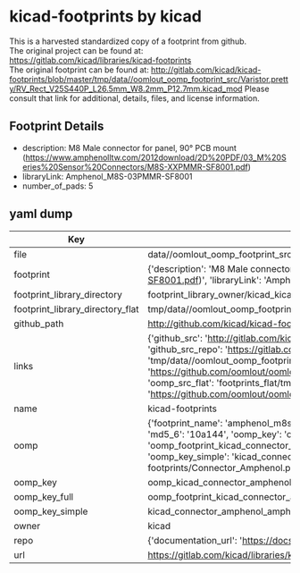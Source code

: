 # kicad-footprints by kicad  
This is a harvested standardized copy of a footprint from github.  
The original project can be found at:  
https://gitlab.com/kicad/libraries/kicad-footprints  
The original footprint can be found at:
http://gitlab.com/kicad/kicad-footprints/blob/master/tmp/data//oomlout_oomp_footprint_src/Varistor.pretty/RV_Rect_V25S440P_L26.5mm_W8.2mm_P12.7mm.kicad_mod
Please consult that link for additional, details, files, and license information.  
## Footprint Details
* description: M8 Male connector for panel, 90° PCB mount (https://www.amphenolltw.com/2012download/2D%20PDF/03_M%20Series%20Sensor%20Connectors/M8S-XXPMMR-SF8001.pdf)  
* libraryLink: Amphenol_M8S-03PMMR-SF8001  
* number_of_pads: 5  
## yaml dump  
| Key | Value |  
| --- | --- |  
| file | data//oomlout_oomp_footprint_src/kicad-footprints/Connector_Amphenol.pretty/Amphenol_M8S-03PMMR-SF8001.kicad_mod |  
| footprint | {'description': 'M8 Male connector for panel, 90° PCB mount (https://www.amphenolltw.com/2012download/2D%20PDF/03_M%20Series%20Sensor%20Connectors/M8S-XXPMMR-SF8001.pdf)', 'libraryLink': 'Amphenol_M8S-03PMMR-SF8001', 'number_of_pads': 5} |  
| footprint_library_directory | footprint_library_owner/kicad_kicad-footprints/ |  
| footprint_library_directory_flat | tmp/data//oomlout_oomp_footprint_src/footprints_flat/kicad_connector_amphenol_amphenol_m8s_03pmmr_sf8001/working |  
| github_path | http://github.com/kicad/kicad-footprints/blob/master/tmp/data//oomlout_oomp_footprint_src/Connector_Amphenol.pretty/Amphenol_M8S-03PMMR-SF8001.kicad_mod |  
| links | {'github_src': 'http://gitlab.com/kicad/kicad-footprints/blob/master/tmp/data//oomlout_oomp_footprint_src/Varistor.pretty/RV_Rect_V25S440P_L26.5mm_W8.2mm_P12.7mm.kicad_mod', 'github_src_repo': 'https://gitlab.com/kicad/libraries/kicad-footprints', 'oomp_bot': 'tmp/data//oomlout_oomp_footprint_src/footprints/kicad_connector_amphenol_amphenol_m8s_03pmmr_sf8001/working', 'oomp_bot_github': 'https://github.com/oomlout/oomlout_oomp_footprint_bot/tree/main/tmp/data//oomlout_oomp_footprint_src/footprints/kicad_connector_amphenol_amphenol_m8s_03pmmr_sf8001/working', 'oomp_src_flat': 'footprints_flat/tmp/data//oomlout_oomp_footprint_src/footprints_flat/kicad_connector_amphenol_amphenol_m8s_03pmmr_sf8001/working', 'oomp_src_flat_github': 'https://github.com/oomlout/oomlout_oomp_footprint_src/tree/main/tmp/data//oomlout_oomp_footprint_src/footprints_flat/kicad_connector_amphenol_amphenol_m8s_03pmmr_sf8001/working'} |  
| name | kicad-footprints |  
| oomp | {'footprint_name': 'amphenol_m8s_03pmmr_sf8001', 'library_name': 'connector_amphenol', 'md5': '10a144a9e5ba73eb43ba78abf7371a3d', 'md5_10': '10a144a9e5', 'md5_5': '10a14', 'md5_6': '10a144', 'oomp_key': 'oomp_kicad_connector_amphenol_amphenol_m8s_03pmmr_sf8001', 'oomp_key_extra': 'oomp_footprint_kicad_connector_amphenol_amphenol_m8s_03pmmr_sf8001', 'oomp_key_full': 'oomp_footprint_kicad_connector_amphenol_amphenol_m8s_03pmmr_sf8001_10a144', 'oomp_key_simple': 'kicad_connector_amphenol_amphenol_m8s_03pmmr_sf8001', 'original_filename': 'data//oomlout_oomp_footprint_src/kicad-footprints/Connector_Amphenol.pretty/Amphenol_M8S-03PMMR-SF8001.kicad_mod', 'owner_name': 'kicad'} |  
| oomp_key | oomp_kicad_connector_amphenol_amphenol_m8s_03pmmr_sf8001 |  
| oomp_key_full | oomp_footprint_kicad_connector_amphenol_amphenol_m8s_03pmmr_sf8001 |  
| oomp_key_simple | kicad_connector_amphenol_amphenol_m8s_03pmmr_sf8001 |  
| owner | kicad |  
| repo | {'documentation_url': 'https://docs.github.com/rest/repos/repos#get-a-repository', 'message': 'Not Found'} |  
| url | https://gitlab.com/kicad/libraries/kicad-footprints |  

